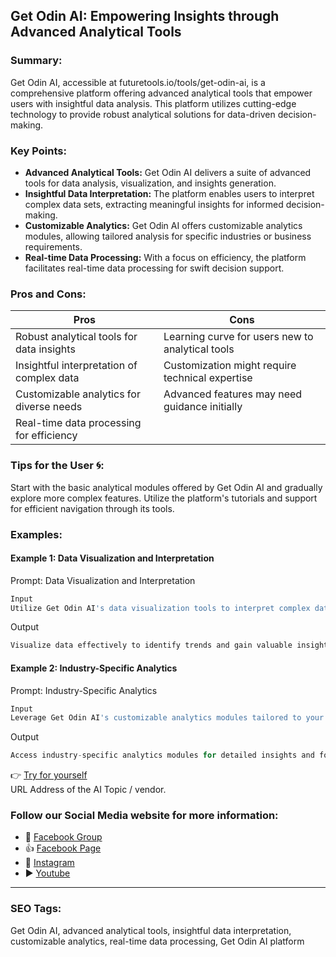 ## Get Odin AI: Empowering Insights through Advanced Analytical Tools

### Summary:
Get Odin AI, accessible at futuretools.io/tools/get-odin-ai, is a comprehensive platform offering advanced analytical tools that empower users with insightful data analysis. This platform utilizes cutting-edge technology to provide robust analytical solutions for data-driven decision-making.

### Key Points:
- **Advanced Analytical Tools:** Get Odin AI delivers a suite of advanced tools for data analysis, visualization, and insights generation.
- **Insightful Data Interpretation:** The platform enables users to interpret complex data sets, extracting meaningful insights for informed decision-making.
- **Customizable Analytics:** Get Odin AI offers customizable analytics modules, allowing tailored analysis for specific industries or business requirements.
- **Real-time Data Processing:** With a focus on efficiency, the platform facilitates real-time data processing for swift decision support.

### Pros and Cons:

| Pros                                      | Cons                                               |
|-------------------------------------------|-----------------------------------------------------|
| Robust analytical tools for data insights | Learning curve for users new to analytical tools    |
| Insightful interpretation of complex data | Customization might require technical expertise      |
| Customizable analytics for diverse needs  | Advanced features may need guidance initially       |
| Real-time data processing for efficiency |                                                    |

### Tips for the User 🌀:
Start with the basic analytical modules offered by Get Odin AI and gradually explore more complex features. Utilize the platform's tutorials and support for efficient navigation through its tools.

### Examples:

#### Example 1: Data Visualization and Interpretation
Prompt: Data Visualization and Interpretation
```dart
Input
Utilize Get Odin AI's data visualization tools to interpret complex datasets for trends and patterns.
```
Output
```dart
Visualize data effectively to identify trends and gain valuable insights for data-driven decisions.
```

#### Example 2: Industry-Specific Analytics
Prompt: Industry-Specific Analytics
```dart
Input
Leverage Get Odin AI's customizable analytics modules tailored to your industry for in-depth analysis.
```
Output
```dart
Access industry-specific analytics modules for detailed insights and focused analysis in your sector.
```

👉 [Try for yourself](https://www.futuretools.io/tools/get-odin-ai)  
URL Address of the AI Topic / vendor.

### Follow our Social Media website for more information:

- 📘 <a href="https://www.facebook.com/groups/trionxai" target="_blank">Facebook Group</a>
- 👍 <a href="https://www.facebook.com/ai.trionxai" target="_blank">Facebook Page</a>
- 📸 <a href="https://www.instagram.com/trionxai/" target="_blank">Instagram</a>
- ▶️ <a href="https://www.youtube.com/@robotdocs/" target="_blank">Youtube</a>

<hr>

### SEO Tags:
Get Odin AI, advanced analytical tools, insightful data interpretation, customizable analytics, real-time data processing, Get Odin AI platform
